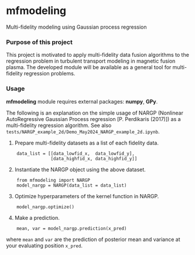 # mfmodeling
Multi-fidelity modeling using Gaussian process regression

### Purpose of this project
This project is motivated to apply multi-fidelity data fusion algorithms to the regression problem in turbulent transport modeling in magnetic fusion plasma.
The developed module will be available as a general tool for multi-fidelity regression problems.

### Usage
**mfmodeling** module requires external packages: **numpy**, **GPy**.

The following is an explanation on the simple usage of NARGP (Nonlinear AutoRegressive Gaussian Process regression [P. Perdikaris (2017)]) as a multi-fidelity regression algorithm. See also ```tests/NARGP_example_2d/Demo_May2024_NARGP_example_2d.ipynb```.
1. Prepare multi-fidelity datasets as a list of each fidelity data.
```
    data_list = [[data_lowfid_x,  data_lowfid_y],
                 [data_highfid_x, data_highfid_y]]
```
2. Instantiate the NARGP object using the above dataset.
```
    from mfmodeling import NARGP
    model_nargp = NARGP(data_list = data_list)
```
3. Optimize hyperparameters of the kernel function in NARGP.
```
    model_nargp.optimize()
```
4. Make a prediction.
```
    mean, var = model_nargp.prediction(x_pred)
```
where ```mean``` and ```var``` are the prediction of posterior mean and variance at your evaluating position ```x_pred```.
